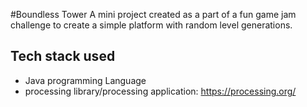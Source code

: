 #Boundless Tower
A mini project created as a part of a fun game jam challenge to create a simple platform with random level generations.

## Tech stack used
- Java programming Language
- processing library/processing application: https://processing.org/
